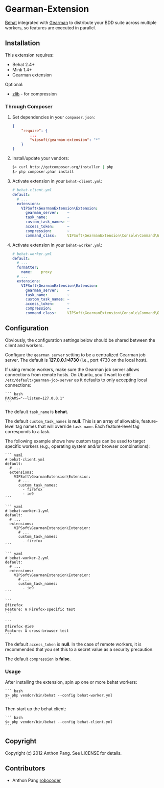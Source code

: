 # Gearman-Extension

[Behat](https://github.com/Behat/Behat) integrated with [Gearman](http://php.net/gearman) to
distribute your BDD suite across multiple workers, so features are executed in parallel.

## Installation

This extension requires:

* Behat 2.4+
* Mink 1.4+
* Gearman extension

Optional:

* [zlib](http://php.net/zlib) - for compression

### Through Composer

1. Set dependencies in your `composer.json`:

    ``` json
    {
        "require": {
            ...
            "vipsoft/gearman-extension": "*"
        }
    }
    ```

2. Install/update your vendors:

    ``` bash
    $> curl http://getcomposer.org/installer | php
    $> php composer.phar install
    ```

3. Activate extension in your `behat-client.yml`:

    ``` yaml
    # behat-client.yml
    default:
      # ...
      extensions:
        VIPSoft\GearmanExtension\Extension:
          gearman_server:    ~
          task_name:         ~
          custom_task_names: ~
          access_token:      ~
          compression:       ~
          command_class:     VIPSoft\GearmanExtension\Console\Command\GearmanClientCommand
    ```

4. Activate extension in your `behat-worker.yml`:

    ``` yaml
    # behat-worker.yml
    default:
      # ...
      formatter:
        name:    proxy
      # ...
      extensions:
        VIPSoft\GearmanExtension\Extension:
          gearman_server:    ~
          task_name:         ~
          custom_task_names: ~
          access_token:      ~
          compression:       ~
          command_class:     VIPSoft\GearmanExtension\Console\Command\GearmanWorkerCommand
    ```

## Configuration

Obviously, the configuration settings below should be shared between the client and workers.

Configure the `gearman_server` setting to be a centralized Gearman job server.  The default
is **127.0.0.1:4730** (i.e., port 4730 on the local host).

If using remote workers, make sure the Gearman job server allows connections from remote
hosts.  On Ubuntu, you'll want to edit `/etc/default/gearman-job-server` as it defaults
to only accepting local connections:

    ``` bash
    PARAMS="--listen=127.0.0.1"
    ```

The default `task_name` is **behat**.

The default `custom_task_names` is **null**.  This is an array of allowable, feature-level tag
names that will override `task name`.  Each feature-level tag corresponds to a task.

The following example shows how custom tags can be used to target specific workers (e.g.,
operating system and/or browser combinations):

    ``` yaml
    # behat-client.yml
    default:
      # ...
      extensions:
        VIPSoft\GearmanExtension\Extension:
          # ...
          custom_task_names:
            - firefox
            - ie9
    ```

    ``` yaml
    # behat-worker-1.yml
    default:
      # ...
      extensions:
        VIPSoft\GearmanExtension\Extension:
          # ...
          custom_task_names:
            - firefox
    ```

    ``` yaml
    # behat-worker-2.yml
    default:
      # ...
      extensions:
        VIPSoft\GearmanExtension\Extension:
          # ...
          custom_task_names:
            - ie9
    ```

    ```
    @firefox
    Feature: A Firefox-specific test
    ```

    ```
    @firefox @ie9
    Feature: A cross-browser test
    ```

The default `access_token` is **null**.  In the case of remote workers, it is recommended that
you set this to a secret value as a security precaution.

The default `compression` is **false**.

### Usage

After installing the extension, spin up one or more behat workers:

    ``` bash
    $> php vendor/bin/behat --config behat-worker.yml
    ```

Then start up the behat client:

    ``` bash
    $> php vendor/bin/behat --config behat-client.yml
    ```

## Copyright

Copyright (c) 2012 Anthon Pang. See LICENSE for details.

## Contributors

* Anthon Pang [robocoder](http://github.com/robocoder)
